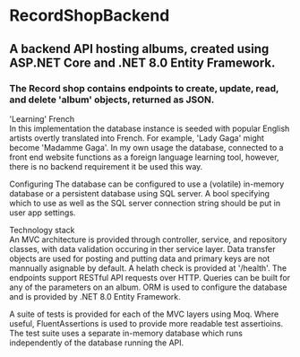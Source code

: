 # RecordShopBackend
## A backend API hosting albums, created using  ASP.NET Core and .NET 8.0 Entity Framework.
### The Record shop contains endpoints to create, update, read, and delete 'album' objects, returned as JSON.

'Learning' French<br/>
In this implementation the database instance is seeded with popular English artists overtly translated into French. For example, 'Lady Gaga' might become 'Madamme Gaga'. In my own usage the database, connected to a front end website functions as a foreign language learning tool, however, there is no backend requirement it be used this way.

Configuring
The database can be configured to use a (volatile) in-memory database or a persistent database using SQL server. A bool specifying which to use as well as the SQL server connection string should be put in user app settings.

Technology stack<br/>
An MVC architecture is provided through controller, service, and repository classes, with data validation occuring in ther service layer. Data transfer objects are used for posting and putting data and primary keys are not mannually asignable by default. A helath check is provided at '/health'. The endpoints support RESTful API requests over HTTP. Queries can be built for any of the parameters on an album. ORM is used to configure the database and is provided by .NET 8.0 Entity Framework. 

A suite of tests is provided for each of the MVC layers using Moq. Where useful, FluentAssertions is used to provide more readable test assertioins. The test suite uses a separate in-memory database which runs independently of the database running the API.

